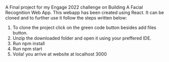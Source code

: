 A Final project for my Engage 2022 challenge on Building A Facial Recognition Web App. This webapp has been created using React.
It can be cloned and to further use it follow the steps written below:
1.  To clone the project click on the green code button besides add files button.
2.  Unzip the downloaded folder and open it using your preffered IDE.
3.  Run npm install
4.  Run npm start
5.  Voila! you arrive at website at localhost 3000

